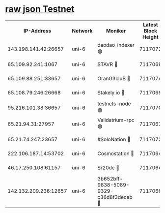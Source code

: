 [raw json Testnet](https://rpc-check.junot.stavr.tech/junot/rpc-junot-result.json)
=


<table><tr><th>IP-Address</th><th>Network</th><th>Moniker</th><th>Latest Block Height</th><th>Earliest Block Height</th><th>Catching Up</th><th>Tx Index</th><th>Voting Power</th><th>Scan Time</th></tr><tr><td>143.198.141.42:26657</td><td>uni-6</td><td>daodao_indexer 🟢</td><td>7117072</td><td>1</td><td>False</td><td>off</td><td>0</td><td>2024-01-17T03:00:18.426976337UTC</td></tr><tr><td>65.109.92.241:1067</td><td>uni-6</td><td>STAVR 🔴</td><td>7117069</td><td>1138541</td><td>False</td><td>on</td><td>6042</td><td>2024-01-17T03:00:06.247432072UTC</td></tr><tr><td>65.109.88.251:33657</td><td>uni-6</td><td>OranG3cluB 🔴</td><td>7117074</td><td>1138541</td><td>False</td><td>on</td><td>11</td><td>2024-01-17T03:00:22.876002611UTC</td></tr><tr><td>65.108.79.246:26668</td><td>uni-6</td><td>Stakely.io 🔴</td><td>7117069</td><td>1570872</td><td>False</td><td>on</td><td>1574932</td><td>2024-01-17T03:00:06.593633091UTC</td></tr><tr><td>95.216.101.38:36657</td><td>uni-6</td><td>testnets-node 🟢</td><td>7117070</td><td>1615130</td><td>False</td><td>on</td><td>0</td><td>2024-01-17T03:00:08.987406149UTC</td></tr><tr><td>65.21.94.31:27957</td><td>uni-6</td><td>Validatrium-rpc 🟢</td><td>7117067</td><td>2943363</td><td>False</td><td>on</td><td>0</td><td>2024-01-17T03:00:01.740043657UTC</td></tr><tr><td>65.21.74.247:23657</td><td>uni-6</td><td>#SoloNation 🔴</td><td>7117072</td><td>5208001</td><td>False</td><td>on</td><td>112</td><td>2024-01-17T03:00:17.529592018UTC</td></tr><tr><td>222.106.187.14:53702</td><td>uni-6</td><td>Cosmostation 🔴</td><td>7117064</td><td>5344501</td><td>False</td><td>on</td><td>110003</td><td>2024-01-17T02:59:59.287334976UTC</td></tr><tr><td>46.17.250.108:61157</td><td>uni-6</td><td>Sr20de 🔴</td><td>7117064</td><td>6419777</td><td>False</td><td>on</td><td>37</td><td>2024-01-17T02:59:53.478341234UTC</td></tr><tr><td>142.132.209.236:12657</td><td>uni-6</td><td>3b652bff-9838-5089-9329-c36d8f3deceb 🔴</td><td>7117066</td><td>7101280</td><td>False</td><td>on</td><td>157563</td><td>2024-01-17T02:59:57.865145098UTC</td></tr></table>